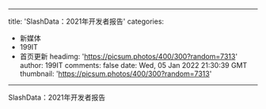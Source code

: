 
---
title: 'SlashData：2021年开发者报告'
categories: 
 - 新媒体
 - 199IT
 - 首页更新
headimg: 'https://picsum.photos/400/300?random=7313'
author: 199IT
comments: false
date: Wed, 05 Jan 2022 21:30:39 GMT
thumbnail: 'https://picsum.photos/400/300?random=7313'
---

<div>   
SlashData：2021年开发者报告  
</div>
            